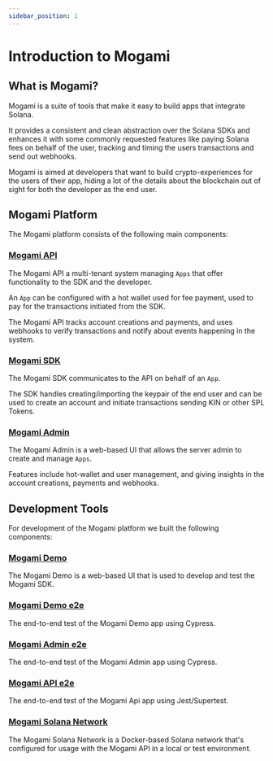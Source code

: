```yaml
---
sidebar_position: 1
---
```


# Introduction to Mogami

## What is Mogami?

Mogami is a suite of tools that make it easy to build apps that integrate Solana. 

It provides a consistent and clean abstraction over the Solana SDKs and enhances it with some commonly requested features like paying Solana fees on behalf of the user, tracking and timing the users transactions and send out webhooks.

Mogami is aimed at developers that want to build crypto-experiences for the users of their app, hiding a lot of the details about the blockchain out of sight for both the developer as the end user.

## Mogami Platform

The Mogami platform consists of the following main components:

### [Mogami API](https://github.com/kin-labs/mogami/tree/dev/apps/api)

The Mogami API a multi-tenant system managing `Apps` that offer functionality to the SDK and the developer.

An `App` can be configured with a hot wallet used for fee payment, used to pay for the transactions initiated from the SDK.

The Mogami API tracks account creations and payments, and uses webhooks to verify transactions and notify about events happening in the system. 

### [Mogami SDK](https://github.com/kin-labs/mogami/tree/dev/libs/sdk)

The Mogami SDK communicates to the API on behalf of an `App`. 

The SDK handles creating/importing the keypair of the end user and can be used to create an account and initiate transactions sending KIN or other SPL Tokens. 

### [Mogami Admin](https://github.com/kin-labs/mogami/tree/dev/apps/admin)

The Mogami Admin is a web-based UI that allows the server admin to create and manage `Apps`.

Features include hot-wallet and user management, and giving insights in the account creations, payments and webhooks.

## Development Tools

For development of the Mogami platform we built the following components:

### [Mogami Demo](https://github.com/kin-labs/mogami/tree/dev/apps/demo)

The Mogami Demo is a web-based UI that is used to develop and test the Mogami SDK.

### [Mogami Demo e2e](https://github.com/kin-labs/mogami/tree/dev/apps/demo-e2e)

The end-to-end test of the Mogami Demo app using Cypress.

### [Mogami Admin e2e](https://github.com/kin-labs/mogami/tree/dev/apps/admin-e2e)

The end-to-end test of the Mogami Admin app using Cypress.

### [Mogami API e2e](https://github.com/kin-labs/mogami/tree/dev/apps/api-e2e)

The end-to-end test of the Mogami Api app using Jest/Supertest.

### [Mogami Solana Network](https://github.com/kin-labs/mogami-solana-network)

The Mogami Solana Network is a Docker-based Solana network that's configured for usage with the Mogami API in a local or test environment.
